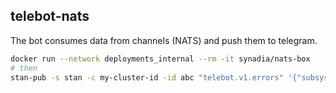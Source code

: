 ## telebot-nats

The bot consumes data from channels (NATS) and push them to telegram.

```sh
docker run --network deployments_internal --rm -it synadia/nats-box
# then
stan-pub -s stan -c my-cluster-id -id abc "telebot.v1.errors" '{"subsystem": "test-subssystem", "message": "test message"}'
```
